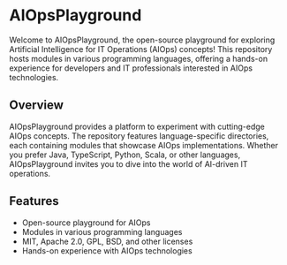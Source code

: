 # AIOpsPlayground

Welcome to AIOpsPlayground, the open-source playground for exploring Artificial Intelligence for IT Operations (AIOps) concepts! This repository hosts modules in various programming languages, offering a hands-on experience for developers and IT professionals interested in AIOps technologies.

## Overview

AIOpsPlayground provides a platform to experiment with cutting-edge AIOps concepts. The repository features language-specific directories, each containing modules that showcase AIOps implementations. Whether you prefer Java, TypeScript, Python, Scala, or other languages, AIOpsPlayground invites you to dive into the world of AI-driven IT operations.

## Features

- Open-source playground for AIOps
- Modules in various programming languages
- MIT, Apache 2.0, GPL, BSD, and other licenses
- Hands-on experience with AIOps technologies
